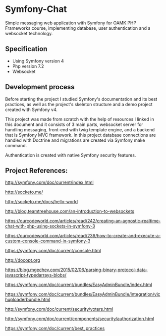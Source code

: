 # Symfony-Chat

Simple messaging web application with Symfony for OAMK PHP Frameworks course, implementing database, user authentication and a websocket technology.

## Specification

- Using Symfony version 4
- Php version 7.2
- Websocket

## Development process

Before starting the project I studied Symfony's documentation and its best practices, as well as the  project's skeleton structure and a demo project created with Symfony v4.

This project was made from scratch with the help of resources I linked in this document and it consists of 3 main parts, websocket server for handling messaging, front-end with twig template engine, and a backend that is Symfony MVC framework. In this project database connections are handled with Doctrine and migrations are created via Symfony make command.

Authentication is created with native Symfony security features.


## Project References:

http://symfony.com/doc/current/index.html

http://socketo.me/

http://socketo.me/docs/hello-world

http://blog.teamtreehouse.com/an-introduction-to-websockets

https://ourcodeworld.com/articles/read/242/creating-an-agnostic-realtime-chat-with-php-using-sockets-in-symfony-3

https://ourcodeworld.com/articles/read/239/how-to-create-and-execute-a-custom-console-command-in-symfony-3

https://symfony.com/doc/current/console.html

http://docopt.org

https://blog.mgechev.com/2015/02/06/parsing-binary-protocol-data-javascript-typedarrays-blobs/

https://symfony.com/doc/current/bundles/EasyAdminBundle/index.html

https://symfony.com/doc/current/bundles/EasyAdminBundle/integration/vichuploaderbundle.html

http://symfony.com/doc/current/security/voters.html

http://symfony.com/doc/current/components/security/authorization.html

https://symfony.com/doc/current/best_practices

